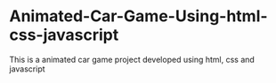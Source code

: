 # Animated-Car-Game-Using-html-css-javascript
This is a animated car game project developed using html, css and javascript
